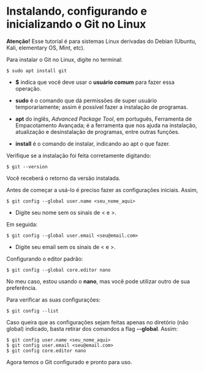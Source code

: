 # Instalando, configurando e inicializando o Git no Linux

**Atenção!** Esse tutorial é para sistemas Linux derivadas do Debian (Ubuntu, Kali, elementary OS, Mint, etc).

Para instalar o Git no Linux, digite no terminal:

```
$ sudo apt install git
```

- **$** indica que você deve usar o **usuário comum** para fazer essa operação.

- **sudo** é o comando que dá permissões de super usuário temporariamente; assim é possível fazer a instalação de programas.

- **apt** do inglês, *Advanced Package Tool*, em português, Ferramenta de Empacotamento Avançada; é a ferramenta que nos ajuda na instalação, atualização e desinstalação de programas, entre outras funções.

- **install** é o comando de instalar, indicando ao apt o que fazer.

Verifique se a instalação foi feita corretamente digitando:

```
$ git --version
```

Você receberá o retorno da versão instalada.

Antes de começar a usá-lo é preciso fazer as configurações iniciais. Assim,

```
$ git config --global user.name <seu_nome_aqui>
```

- Digite seu nome sem os sinais de < e >.

Em seguida:

```
$ git config --global user.email <seu@email.com>
```

- Digite seu email sem os sinais de < e >.

Configurando o editor padrão:

```
$ git config --global core.editor nano
```

No meu caso, estou usando o **nano**, mas você pode utilizar outro de sua preferência.

Para verificar as suas configurações:

```
$ git config --list
```

Caso queira que as configurações sejam feitas apenas no diretório (não global) indicado, basta retirar dos comandos a flag **--global**. Assim:

```
$ git config user.name <seu_nome_aqui>
$ git config user.email <seu@email.com>
$ git config core.editor nano
```

Agora temos o Git configurado e pronto para uso.
